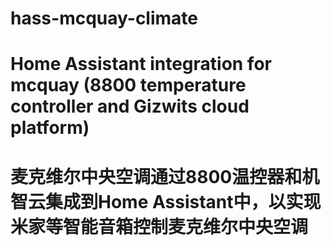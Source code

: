 # hass-mcquay-climate
# Home Assistant integration for mcquay (8800 temperature controller and Gizwits cloud platform)
# 麦克维尔中央空调通过8800温控器和机智云集成到Home Assistant中，以实现米家等智能音箱控制麦克维尔中央空调
